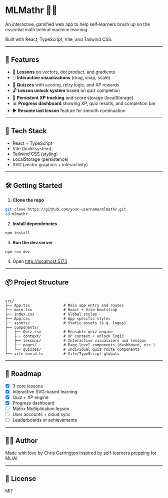 # MLMathr 🧠📐

An interactive, gamified web app to help self-learners brush up on the essential math behind machine learning.

Built with React, TypeScript, Vite, and Tailwind CSS.

---

## 🚀 Features

- 🧮 **Lessons** on vectors, dot product, and gradients
- 🖱️ **Interactive visualizations** (drag, snap, scale)
- 🧠 **Quizzes** with scoring, retry logic, and XP rewards
- 🔓 **Lesson unlock system** based on quiz completion
- 🌟 **Persistent XP tracking** and score storage (localStorage)
- 📊 **Progress dashboard** showing XP, quiz results, and completion bar
- ▶️ **Resume last lesson** feature for smooth continuation

---

## 🧰 Tech Stack

- React + TypeScript
- Vite (build system)
- Tailwind CSS (styling)
- LocalStorage (persistence)
- SVG (vector graphics + interactivity)

---

## 🛠️ Getting Started

1. **Clone the repo**

```bash
git clone https://github.com/your-username/mlmathr.git
cd mlmathr
````

2. **Install dependencies**

```bash
npm install
```

3. **Run the dev server**

```bash
npm run dev
```

4. Open [http://localhost:5173](http://localhost:5173)

---

## 📦 Project Structure

```

src/
├── App.tsx               # Main app entry and routes
├── main.tsx              # React + Vite bootstrap
├── index.css             # Global styles
├── App.css               # App-specific styles
├── assets/               # Static assets (e.g. logos)
├── components/
│   ├── Quiz.tsx          # Reusable quiz engine
│   ├── context/          # XP context + unlock logic
│   ├── lessons/          # Interactive visualizers and lessons
│   ├── pages/            # Page-level components (dashboard, etc.)
│   └── quizzes/          # Individual quiz route components
└── vite-env.d.ts         # Vite/TypeScript globals

```

---

## 📌 Roadmap

* [x] 3 core lessons
* [x] Interactive SVG-based learning
* [x] Quiz + XP engine
* [x] Progress dashboard
* [ ] Matrix Multiplication lesson
* [ ] User accounts + cloud sync
* [ ] Leaderboards or achievements

---

## 🧑‍💻 Author

Made with love by Chris Carrington
Inspired by self-learners prepping for ML/AI

---

## 📖 License

MIT

